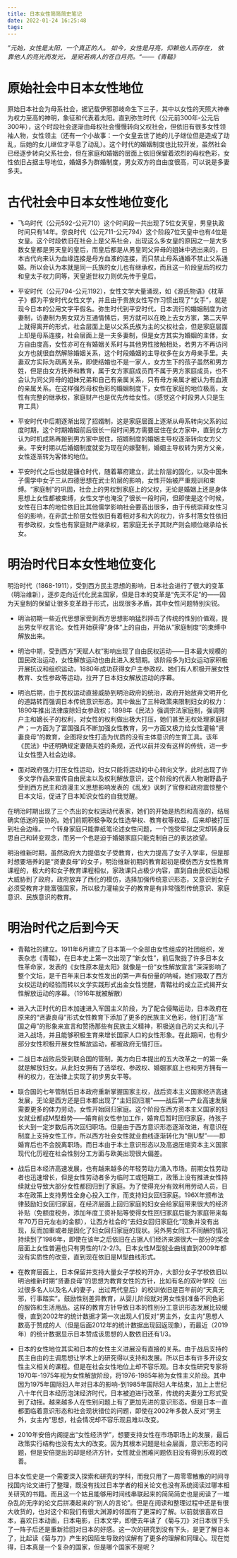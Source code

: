 ```yaml
---
title: 日本女性简简简史笔记
date: 2022-01-24 16:25:48
tags: 
---
```


*”元始，女性是太阳，一个真正的人。 如今，女性是月亮，仰赖他人而存在， 依靠他人的亮光而发光， 是宛若病人的苍白月亮。“——《青鞜》*

# 原始社会中日本女性地位

原始日本社会为母系社会，据记载伊邪那岐命生下三子，其中以女性的天照大神奉为权力至高的神明，象征和代表着太阳。直到弥生时代（公元前300年-公元后300年），这个时段社会逐渐由母权社会慢慢转向父权社会，但依旧有很多女性领袖人物，女性领主（还有一个小故事：一个女皇去世了她的儿子继位但是造成了动乱，后她的女儿继位才平息了动乱）。这个时代的婚姻制度也比较开发，虽然社会已经逐步转向父系社会，但在家庭和婚姻的层面上依旧保留着浓烈的母权色彩，女性依旧占据主导地位，婚姻多为群婚制度，男女双方的自由度很高，可以说是多妻多夫。

# 古代社会中日本女性地位变化

- 飞鸟时代（公元592-公元710）这个时间段一共出现了5位女天皇，男皇执政时间只有14年。奈良时代（公元711-公元794）这个阶段7位天皇中也有4位是女皇。这个时段依旧在社会上是父系社会，出现这么多女皇的原因之一是大多数女皇都是男天皇的皇后，而皇后都是从男皇同父异母的姐妹中选出来的，日本古代向来认为血缘连接是母方血液的连接，而只禁止母系通婚不禁止父系通婚。所以会认为本就是同一氏族的女儿也有继承权，而且这一阶段皇后的权力和皇太子权力同等，天皇逝世权力则优先传于皇后。

- 平安时代（公元794-公元1192），女性文学大量涌现，如《源氏物语》《枕草子》都为平安时代女性文学，并且由于贵族女性写作习惯出现了“女手”，就是现今日本的公用文字平假名。弥生时代到平安时代，日本流行的婚姻制度为访妻制，访妻制为男女双方互通情愫后，男方就可以在晚上去女方家，第二天早上就得离开的形式，社会层面上是以父系氏族为主的父权社会，但是家庭层面上却是母系连接，社会层面上是一夫多妻制，但是女方其实为婚姻的主体，女方自由度高，女性亦可在有婚姻关系时与其他男性接触相处，若男方不再访问女方也就很自然解除婚姻关系，这个时段婚姻的主导权多在女方母亲手里。夫妻双方实际为疏离关系，即使结婚也不是一家人，女方生下的孩子虽然和男方姓，但是由女方抚养和教育，属于女方家庭成员而不属于男方家庭成员，也不会认为同父异母的姐妹兄弟和自己有亲属关系，只有母方亲属才被认为有血液的亲属关系。在这样强烈母权色彩的婚姻制度下，女性在家庭的地位极高，女性有完整的继承权，家庭财产也是优先传给女性。（感觉这个时段男人只是生育工具）

- 平安时代中后期逐渐出现了招婿制，这是家庭层面上逐渐从母系转向父系的过度时期，这个时期婚姻前后很长一段时间男方需要居住在女方家中，直到女方认为时机成熟再搬到男方家中居住，招婿制度的婚姻主导权逐渐转向女方父亲。平安时期以后婚姻制度就变为现在的嫁娶制，婚姻主导权转为男方父亲，女性逐渐转为客体的地位。

- 平安时代之后也就是镰仓时代，随着幕府建立，武士阶层的固化，以及中国朱子儒学中女子三从四德思想在武士阶层的影响，女性开始被严重规训和束缚。“家庭制”的巩固，社会上的男权到家庭上的父权，无论是婚姻上还是身体思想上女性都被束缚，女性文学也淹没了很长一段时间，但即使是这个时候，女性在日本的地位依旧比其他儒学影响社会要高出很多，由于传统崇拜女性习俗的影响，在非武士阶层女性依旧有着相对多和大的权力，许多村落女性依旧有参政权，女性也有家庭财产继承权，若家庭无长子其财产则会顺位继承给长女。

# 明治时代日本女性地位变化

明治时代（1868-1911），受到西方民主思想的影响，日本社会进行了很大的变革（明治维新），逐步走向近代化民主国家，但是日本的变革是“先天不足”的——因为天皇制的保留让很多变革趋于形式，出现很多矛盾，其中女性问题特别尖锐。

- 明治初期一些近代思想家受到西方思想影响猛烈抨击了传统的性别价值观，提出男女平权言论。女性开始获得”身体“上的自由，开始从”家庭制度“的束缚中解放出来。

- 明治中期，受到西方“天赋人权”影响出现了自由民权运动——日本最大规模的国民政治运动，女性解放运动也由此进入发轫期。该阶段多为妇女运动家积极开展抗议和组织运动，1880年成功获得女户主参政权、她们有人积极开展女性教育、女性参政等运动，拉开了日本妇女解放运动的序幕。

- 明治后期，由于民权运动直接威胁到明治政府的统治，政府开始放弃文明开化的道路转而强调日本传统意识形态。其中做出了三种政策来限制妇女的权力：1890年推出法律废除妇女参政权；1898年《民法》强调宗法家庭制，强调男户主和嫡长子的权利，对女性的权利做出极大打压，她们甚至无权处理家庭财产；一方面为了富国强兵不断加强女性教育，另一方面又极力给女性灌输“贤妻良母”的教育，企图将女性打造为优质的没有主体意识的生育工具。该年《民法》中还明确规定妻随夫姓的条规，近代以前并没有这样的传统，进一步让女性堕入社会边缘。

- 面对政府强力打压女性运动，妇女只能将运动的中心转向文学，此时出现了许多文学作品来宣传自由民主以及权利解放意识，这个阶段的代表人物谢野晶子受到西方民主和浪漫主义思想影响发表的《乱发》讽刺了官僚和政府震惊整个日本文坛，促进了日本知识女性的自我觉醒。

在明治时期出现了三个杰出的女权运动代表家，她们的开始是热烈和高涨的，结局确实低迷的妥协的。她们前期积极争取女性选举权、教育权等权益，后来却被打压到社会边缘。一个转身家庭只能靠纸笔论述女性问题，一个饱受牢狱之灾却转身反思自己和转变观念，而另一个也是迫于婚姻家庭只能克制自己的表达欲望。

明治维新时期，虽然政府大力提倡女子受教育，也大力提高了女子入学率，但是那时想要培养的是“贤妻良母”的女子，明治维新初期的教育起初是模仿西方女性教育课程的，极大的和女子教育课程相似，家政课只占极少内容，直到自由民权运动极大威胁到了政府，政府放弃了西化的模仿，选择加强传统意识形态，又意识到女子必须受教育才能富强国家，所以极力灌输女子的教育是有非常强烈传统意识、家庭意识、民族意识的教育。

# 明治时代之后到今天

- 青鞜社的建立。1911年6月建立了日本第一个全部由女性组成的社团组织，发表杂志《青鞜》，在日本史上第一次出现了“新女性”，前后聚拢了许多日本女性革命家，发表的《女性原本是太阳》就像是一份“女性解放宣言”深深影响了整个文坛，是千百年来日本女性发出的第一声有份量的呐喊，她们吸取了西方女权运动的经验而转以文学实践形式出金女性觉醒，青鞜社的成立正式揭开女性解放运动的序幕。（1916年就被解散）

- 进入大正时代的日本加速进入军国主义阶段，为了配合侵略运动，日本政府在原来的“贤妻良母”形式女性教育下添加了更多的民族主义色彩，他们打造“军国之母”的形象来宣言和赞扬那些有民族主义精神，积极送自己的丈夫和儿子进入战场，并且能够积极生育来增长国家人口的女性形象。在此期间，也有少部分女性积极开展女性解放运动，都被政府无情打压。

- 二战日本战败后受到联合国的管制，美方向日本提出的五大改革之一的第一条就是解放妇女。从此妇女拥有了选举权、参政权、婚姻家庭上也和男方拥有一样的权力，在法律上实现了初步男女平等。

- 联合国的七年管制后日本政府重新掌握国家主权，战后资本主义国家经济高速发展，无论是西方还是日本都出现了“主妇回归潮"——战后第一产业高速发展需要更多的体力劳动，女性开始回归家庭。这个阶段东西方资本主义国家的妇女就业都成M型趋势——婚育前女性参加工作，婚育后暂时回归家庭，待孩子长大到一定岁数后再次回归职场。但是由于西方意识形态逐渐改进，有意识在制度上支持女性工作，所以西方社会女性就业曲线逐渐转化为“倒U型”——即婚育后也不会脱离职场。而日本由于本土意识形态以及高速压缩资本主义国家现代化历程在社会性别分工方面与欧美出现很大偏差。

- 战后日本经济高速发展，也有越来越多的年轻劳动力涌入市场。前期女性劳动者也迅速增长，但是女性劳动者多为临时工或短期工，政策上没有推进女性持续就业导致大部分女性都回归到了家庭。为了使得充分有效利用劳动人员，日本在政策上支持男性全身心投入工作，而支持妇女回归家庭。196X年颁布法律鼓励妇女回归家庭，在经济层面上回归家庭的妇女会给家庭带来很大的经济补贴（免额度税务，添加年度工资补贴等使得女性回归家庭后能为家庭带来每年70万日元左右的金额），让西方社会的“去妇女回归家庭化”现象并没有出现，反而加重或者是固化了妇女回归家庭的现状。另外男女同工不同酬的情况持续到了1986年，即使在该年之后依旧在占据人们经济来源很大一部分的奖金层面上女性普遍也只有男性的1/2-2/3。日本女性M型就业曲线直到2009年都没有实质性的改变，直到现在依旧是M型曲线形式。

- 在教育层面上，日本保留并支持大量女子学校的开办，大部分女子学校依旧以明治维新时期“贤妻良母”的思想为教育女性的方针，比如有名的双叶学校（出过很多名人以及名人的妻子，出过两代皇后）的校训依旧是百年前的“天真无邪，行事踏实”。鼓励性别差异教育，从婴儿阶段就对男女性别准备不同色彩的服饰和生活用品。这样的教育方针导致日本的性别分工意识形态发展比较缓慢，直到2002年的统计数据才第一次出现人们反对“男主外，女主内”思想人数高于赞成的人（但是后面2012年的统计数据出现回返现象），而最近（2019年）的统计数据显示日本赞成该思想的人数依旧还有1/3。

- 日本的女性地位其实和日本的女性主义进展没有直接的关系。由于战后支持的民主自由的主调思想让学术上的研究得以支持和发展。所以日本有许多开设女性主义相关的课程。但是在社会女性地位上却不容乐观。日本女性研究专家将1970年-1975年视为女性解放阶段，将1976-1985年称为女性主义阶段。其中因为1975年国际妇人年对日本的影响-到1985年国际妇人年结束，加上上世纪八十年代日本经历泡沫经济时代，日本被迫进行改革，传统的夫妻分工形式受到了动摇。越来越多人在性别问题上有了更加先进的意识形态。但是日本一直都面临着意识形态和社会现状错位的问题，即使在2002年多数人反对“男主外，女主内”思想，社会情况却不容乐观且难以改变。

- 2010年安倍内阁提出“女性经济学”，想要支持女性在市场职场上的发展，最后政策实行结构也没有太大的改变。因为其根本问题是社会层面，意识形态的问题，但是安倍提出的却是经济方针，女性就业困难问题依旧没有得到乐观的改善。

日本女性史是一个需要深入探索和研究的学科，而我只用了一周零零散散的时间寻找国内论文进行了整理，既没有找过日本学者的相关论文也没有系统阅读过哪本相关研究的书籍。而且这一个姑且能够用时间线串联起来的简简简史也是阅读了一堆杂乱的无序的论文后拼凑起来的“别人的言论”。但是在阅读和整理过程中还是有很大收货的，也对这个和我们有很大渊源的邻国有了更深的了解。以前就很喜欢日本，喜欢日本动画，日本电影，日本文学，即使去年读了《菊与刀》对日本很下头了一阵子后还是重新拾回对日本的好感。这一次的研究到没有下头，是更了解日本了，比起读《菊与刀》产生的因陌生导致的误解有了更多的理解和同理心。现在觉得，日本真是一个复杂的国家，但是哪个国家不是呢？
